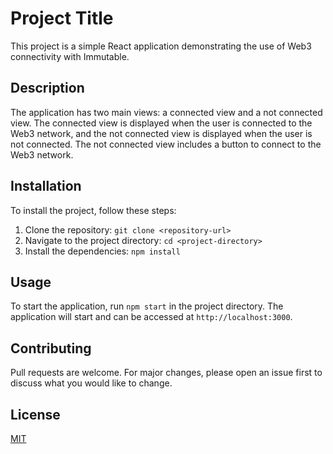 # Project Title

This project is a simple React application demonstrating the use of Web3 connectivity with Immutable.

## Description

The application has two main views: a connected view and a not connected view. The connected view is displayed when the user is connected to the Web3 network, and the not connected view is displayed when the user is not connected. The not connected view includes a button to connect to the Web3 network.

## Installation

To install the project, follow these steps:

1. Clone the repository: `git clone <repository-url>`
2. Navigate to the project directory: `cd <project-directory>`
3. Install the dependencies: `npm install`

## Usage

To start the application, run `npm start` in the project directory. The application will start and can be accessed at `http://localhost:3000`.

## Contributing

Pull requests are welcome. For major changes, please open an issue first to discuss what you would like to change.

## License

[MIT](https://choosealicense.com/licenses/mit/)
